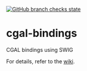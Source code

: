 [![GitHub branch checks state](https://github.com/CGAL/cgal-swig-bindings/actions/workflows/tests.yml/badge.svg)](https://github.com/CGAL/cgal-swig-bindings/actions)

# cgal-bindings
CGAL bindings using SWIG

For details, refer to the [wiki](https://github.com/CGAL/cgal-swig-bindings/wiki).
